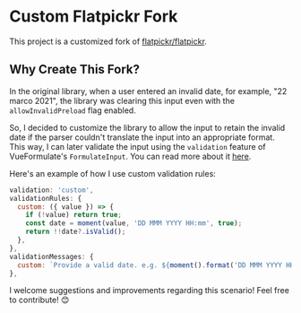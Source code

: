 # Custom Flatpickr Fork

This project is a customized fork of [flatpickr/flatpickr](https://github.com/flatpickr/flatpickr).

## Why Create This Fork?

In the original library, when a user entered an invalid date, for example, "22 marco 2021", the library was clearing this input even with the `allowInvalidPreload` flag enabled.

So, I decided to customize the library to allow the input to retain the invalid date if the parser couldn't translate the input into an appropriate format. This way, I can later validate the input using the `validation` feature of VueFormulate's `FormulateInput`. You can read more about it [here](https://vueformulate.com/guide/validation/#custom-validation-rules).

Here's an example of how I use custom validation rules:

```javascript
validation: 'custom',
validationRules: {
  custom: ({ value }) => {
    if (!value) return true;
    const date = moment(value, 'DD MMM YYYY HH:mm', true);
    return !!date?.isValid();
  },
},
validationMessages: {
  custom: `Provide a valid date. e.g. ${moment().format('DD MMM YYYY HH:mm')}`,
},
```

I welcome suggestions and improvements regarding this scenario! Feel free to contribute! 😊